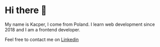 <!-- ![Banner](../assets/banner.png?raw=true) -->

# Hi there 👋
My name is Kacper, I come from Poland. I learn web development since 2018 and I am a frontend developer.

<!-- ![My GitHub stats](https://github-readme-stats.vercel.app/api?username=nemmtor&show_icons=true&theme=dracula&count_private=true) -->


Feel free to contact me on [Linkedin](https://www.linkedin.com/in/kacper-witas-3a70a617b/)
